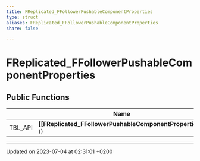 ```yaml
---
title: FReplicated_FFollowerPushableComponentProperties
type: struct
aliases: FReplicated_FFollowerPushableComponentProperties
share: false

---
```


# FReplicated_FFollowerPushableComponentProperties





## Public Functions

|                | Name           |
| -------------- | -------------- |
| TBL_API | **[[FReplicated_FFollowerPushableComponentProperties]]**() |

-------------------------------

Updated on 2023-07-04 at 02:31:01 +0200